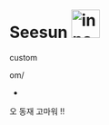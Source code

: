 # Seesun <img src="static/innocation.png" alt="innovation" width="50" height="50"/> 



<div> custom <a href="https://www.flaticon.com/free-icon/innovation_2591949?term=ai&page=1&position=6&related_item_id=2591949"></a>
</div>





om/

- 
오 동재 고마워 !!
